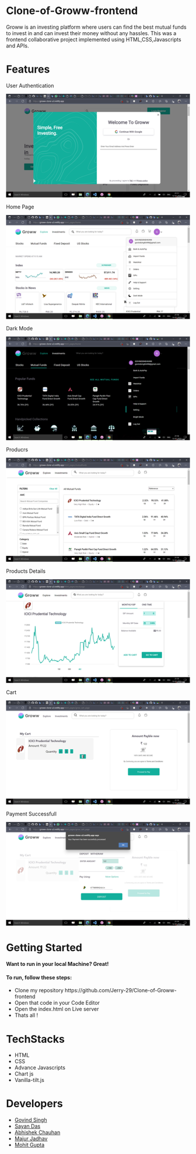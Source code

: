 # Clone-of-Groww-frontend
Groww is an investing platform where users can find the best mutual funds to invest in and can invest their money without any hassles. This was a frontend collaborative project implemented using HTML,CSS,Javascripts and APIs.

# Features
<p>User Authentication</p>

![User Authentication](/Images/shot1.png)

<p>Home Page</p>

![User Authentication](/Images/shot2.png)

<p>Dark Mode</p>

![User Authentication](/Images/shot3.png)

<p>Producrs</p>

![User Authentication](/Images/shot4.png)

<p>Products Details</p>

![User Authentication](/Images/shot5.png)

<p>Cart</p>

![User Authentication](/Images/shot6.png)

<p>Payment Successfull</p>

![User Authentication](/Images/shot7.png)

# Getting Started

<h4>Want to run in your local Machine? Great!<h4>

<h4>To run, follow these steps:</h4>

  <ul>
    <li>Clone my repository https://github.com/Jerry-29/Clone-of-Groww-frontend</li>
    <li>Open that code in your Code Editor</li>
    <li>Open the index.html on Live server</li>
    <li>Thats all !</li>
  </ul>
  
  # TechStacks
  <ul>
  <li>HTML</li>
  <li>CSS</li>
  <li>Advance Javascripts</li> 
  <li>Chart js</li>
  <li>Vanilla-tilt.js</li>
  </ul>
  
  # Developers
<ul>
  <li><a href="https://github.com/Jerry-29">Govind Singh</a>
  </li>
   <li>
     <a href="https://github.com/sayanwastaken">
     Sayan Das
       <a/>
  </li>
   <li>
     <a href="https://github.com/29ab">
     Abhishek Chauhan
     </a>
  </li>
   <li>
     <a href="https://github.com/mayurjadhav09">
     Majur Jadhav
     </a>
  </li>
   <li>
     <a href="https://github.com/MohitGupta10">
     Mohit Gupta
     </a>
  </li>
  </ul>



